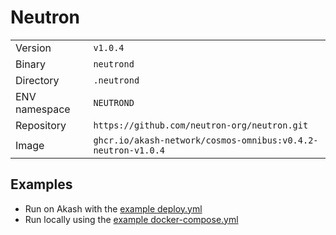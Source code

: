 # Neutron

| | |
|---|---|
|Version|`v1.0.4`|
|Binary|`neutrond`|
|Directory|`.neutrond`|
|ENV namespace|`NEUTROND`|
|Repository|`https://github.com/neutron-org/neutron.git`|
|Image|`ghcr.io/akash-network/cosmos-omnibus:v0.4.2-neutron-v1.0.4`|

## Examples

- Run on Akash with the [example deploy.yml](./deploy.yml)
- Run locally using the [example docker-compose.yml](./docker-compose.yml)
